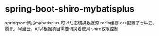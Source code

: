 # spring-boot-shiro-mybatisplus

springboot集成mybatisplus,可以动态切换数据源
redis缓存
oss配置了七牛云，腾讯，阿里云，可以根据项目需要切换着使用
shiro权限控制
